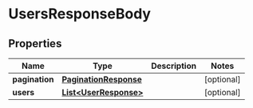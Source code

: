 

# UsersResponseBody


## Properties

Name | Type | Description | Notes
------------ | ------------- | ------------- | -------------
**pagination** | [**PaginationResponse**](PaginationResponse.md) |  |  [optional]
**users** | [**List&lt;UserResponse&gt;**](UserResponse.md) |  |  [optional]



